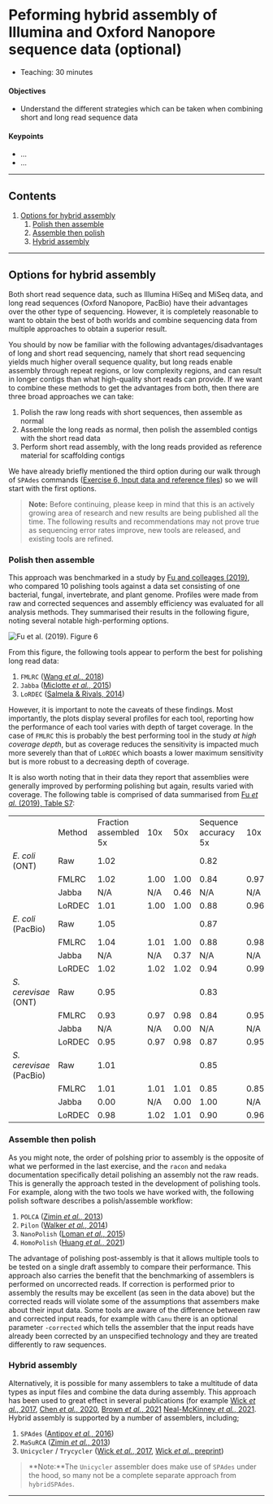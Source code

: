 # Peforming hybrid assembly of Illumina and Oxford Nanopore sequence data (optional)

* Teaching: 30 minutes

#### Objectives

* Understand the different strategies which can be taken when combining short and long read sequence data

#### Keypoints

* ...
* ...

---

## Contents

1. [Options for hybrid assembly](#options-for-hybrid-assembly)
   1. [Polish then assemble](#polish-then-assemble)
   1. [Assemble then polish](#assemble-then-polish)
   1. [Hybrid assembly](#hybrid-assembly)

---

## Options for hybrid assembly

Both short read sequence data, such as Illumina HiSeq and MiSeq data, and long read sequences (Oxford Nanopore, PacBio) have their advantages over the other type of sequencing. However, it is completely reasonable to want to obtain the best of both worlds and combine sequencing data from multiple approaches to obtain a superior result.

You should by now be familiar with the following advantages/disadvantages of long and short read sequencing, namely that short read sequencing yields much higher overall sequence quality, but long reads enable assembly through repeat regions, or low complexity regions, and can result in longer contigs than what high-quality short reads can provide. If we want to combine these methods to get the advantages from both, then there are three broad approaches we can take:

1. Polish the raw long reads with short sequences, then assemble as normal
1. Assemble the long reads as normal, then polish the assembled contigs with the short read data
1. Perform short read assembly, with the long reads provided as reference material for scaffolding contigs

We have already briefly mentioned the third option during our walk through of `SPAdes` commands ([Exercise 6, Input data and reference files](06-assembly-choices.md#input-data-and-reference-files)) so we will start with the first options.

>**Note:** Before continuing, please keep in mind that this is an actively growing area of research and new results are being published all the time. The following results and recommendations may not prove true as sequencing error rates improve, new tools are released, and existing tools are refined.

### Polish then assemble

This approach was benchmarked in a study by [Fu and colleages (2019)](https://doi.org/10.1186/s13059-018-1605-z), who compared 10 polishing tools against a data set consisting of one bacterial, fungal, invertebrate, and plant genome. Profiles were made from raw and corrected sequences and assembly efficiency was evaluated for all analysis methods. They summarised their results in the following figure, noting several notable high-performing options.

![Fu *et al.* (2019). Figure 6](https://media.springernature.com/full/springer-static/image/art%3A10.1186%2Fs13059-018-1605-z/MediaObjects/13059_2018_1605_Fig6_HTML.png?as=webp)

From this figure, the following tools appear to perform the best for polishing long read data:

1. `FMLRC` ([Wang *et al.*, 2018](https://doi.org/10.1186/s12859-018-2051-3))
1. `Jabba` ([Miclotte *et al.*, 2015](https://doi.org/10.1007/978-3-662-48221-6_13))
1. `LoRDEC` ([Salmela & Rivals, 2014](https://doi.org/10.1093/bioinformatics/btu538))

However, it is important to note the caveats of these findings. Most importantly, the plots display several profiles for each tool, reporting how the performance of each tool varies with depth of target coverage. In the case of `FMLRC` this is probably the best performing tool in the study *at high coverage depth*, but as coverage reduces the sensitivity is impacted much more severely than that of `LoRDEC` which boasts a lower maximum sensitivity but is more robust to a decreasing depth of coverage.

It is also worth noting that in their data they report that assemblies were generally improved by performing polishing but again, results varied with coverage. The following table is comprised of data summarised from [Fu *et al.* (2019), Table S7](https://doi.org/10.1186/s13059-018-1605-z):

<table>
  <th>
    <td>Method</td>
    <td>Fraction assembled 5x</td>
    <td>10x</td>
    <td>50x</td>
    <td>Sequence accuracy 5x</td>
    <td>10x</td>
    <td>50x</td>
  </th>
  <tr>
    <td><i>E. coli</i> (ONT)</td>
    <td>Raw</td>
    <td colspan=3>1.02</td>
    <td colspan=3>0.82</td>
  </tr>
  <tr>
    <td></td>
    <td>FMLRC</td>
    <td>1.02</td>
    <td>1.00</td>
    <td>1.00</td>
    <td>0.84</td>
    <td>0.97</td>
    <td>0.96</td>
  </tr>
  <tr>
    <td></td>
    <td>Jabba</td>
    <td>N/A</td>
    <td>N/A</td>
    <td>0.46</td>
    <td>N/A</td>
    <td>N/A</td>
    <td>0.99</td>
  </tr>
  <tr>
    <td></td>
    <td>LoRDEC</td>
    <td>1.01</td>
    <td>1.00</td>
    <td>1.00</td>
    <td>0.88</td>
    <td>0.96</td>
    <td>0.96</td>
  </tr>
  <tr>
    <td><i>E. coli</i> (PacBio)</td>
    <td>Raw</td>
    <td colspan=3>1.05</td>
    <td colspan=3>0.87</td>
  </tr>
  <tr>
    <td></td>
    <td>FMLRC</td>
    <td>1.04</td>
    <td>1.01</td>
    <td>1.00</td>
    <td>0.88</td>
    <td>0.98</td>
    <td>0.99</td>
  </tr>
  <tr>
    <td></td>
    <td>Jabba</td>
    <td>N/A</td>
    <td>N/A</td>
    <td>0.37</td>
    <td>N/A</td>
    <td>N/A</td>
    <td>0.99</td>
  </tr>
  <tr>
    <td></td>
    <td>LoRDEC</td>
    <td>1.02</td>
    <td>1.02</td>
    <td>1.02</td>
    <td>0.94</td>
    <td>0.99</td>
    <td>0.99</td>
  </tr>
  <tr>
    <td><i>S. cerevisae</i> (ONT)</td>
    <td>Raw</td>
    <td colspan=3>0.95</td>
    <td colspan=3>0.83</td>
  </tr>
  <tr>
    <td></td>
    <td>FMLRC</td>
    <td>0.93</td>
    <td>0.97</td>
    <td>0.98</td>
    <td>0.84</td>
    <td>0.95</td>
    <td>0.97</td>
  </tr>
  <tr>
    <td></td>
    <td>Jabba</td>
    <td>N/A</td>
    <td>N/A</td>
    <td>0.00</td>
    <td>N/A</td>
    <td>N/A</td>
    <td>0.91</td>
  </tr>
  <tr>
    <td></td>
    <td>LoRDEC</td>
    <td>0.95</td>
    <td>0.97</td>
    <td>0.98</td>
    <td>0.87</td>
    <td>0.95</td>
    <td>0.95</td>
  </tr>
  <tr>
    <td><i>S. cerevisae</i> (PacBio)</td>
    <td>Raw</td>
    <td colspan=3>1.01</td>
    <td colspan=3>0.85</td>
  </tr>
  <tr>
    <td></td>
    <td>FMLRC</td>
    <td>1.01</td>
    <td>1.01</td>
    <td>1.01</td>
    <td>0.85</td>
    <td>0.85</td>
    <td>0.85</td>
  </tr>
  <tr>
    <td></td>
    <td>Jabba</td>
    <td>0.00</td>
    <td>N/A</td>
    <td>0.00</td>
    <td>1.00</td>
    <td>N/A</td>
    <td>0.99</td>
  </tr>
  <tr>
    <td></td>
    <td>LoRDEC</td>
    <td>0.98</td>
    <td>1.02</td>
    <td>1.01</td>
    <td>0.90</td>
    <td>0.96</td>
    <td>0.96</td>
  </tr>
</table>

### Assemble then polish

As you might note, the order of polshing prior to assembly is the opposite of what we performed in the last exercise, and the `racon` and `medaka` documentation specifically detail polishing an assembly not the raw reads. This is generally the approach tested in the development of polishing tools. For example, along with the two tools we have worked with, the following polish software describes a polish/assemble workflow:

1. `POLCA` ([Zimin *et al.*, 2013](https://doi.org/10.1093/bioinformatics/btt476))
1. `Pilon` ([Walker *et al.*, 2014](https://doi.org/10.1371/journal.pone.0112963))
1. `NanoPolish` ([Loman *et al.*, 2015](https://doi.org/10.1038/nmeth.3444))
1. `HomoPolish` ([Huang *et al.*, 2021](https://doi.org/10.1186/s13059-021-02282-6))

The advantage of polishing post-assembly is that it allows multiple tools to be tested on a single draft assembly to compare their performance. This approach also carries the benefit that the benchmarking of assemblers is performed on uncorrected reads. If correction is performed prior to assembly the results may be excellent (as seen in the data above) but the corrected reads will violate some of the assumptions that assembers make about their input data. Some tools are aware of the difference between raw and corrected input reads, for example with `Canu` there is an optional parameter `-corrected` which tells the assembler that the input reads have already been corrected by an unspecified technology and they are treated differently to raw sequences.

### Hybrid assembly

Alternatively, it is possible for many assemblers to take a multitude of data types as input files and combine the data during assembly. This approach has been used to great effect in several publications (for example [Wick *et al.*, 2017](https://doi.org/10.1099/mgen.0.000132), [Chen *et al.*, 2020](https://doi.org/10.1186/s12864-020-07041-8), [Brown *et al.*, 2021](https://doi.org/10.1038/s41598-021-83081-8) [Neal-McKinney *et al.*, 2021](https://doi.org/10.1038/s41598-021-84956-6). Hybrid assembly is supported by a number of assemblers, including;

1. `SPAdes` ([Antipov *et al.*, 2016](https://doi.org/10.1093/bioinformatics/btv688))
1. `MaSuRCA` ([Zimin *et al.*, 2013](https://doi.org/10.1093/bioinformatics/btt476))
1. `Unicycler` / `Trycycler` ([Wick *et al.*, 2017](https://doi.org/10.1371/journal.pcbi.1005595), [Wick *et al.*, preprint](https://doi.org/10.1101/2021.07.04.451066))

>**Note:**The `Unicycler` assembler does make use of `SPAdes` under the hood, so many not be a complete separate approach from `hybridSPAdes`.

---

